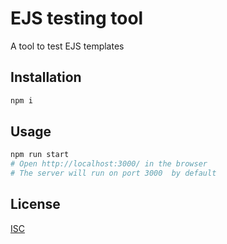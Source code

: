 # EJS testing tool

A tool to test EJS templates

## Installation

```bash
npm i
```

## Usage

```bash
npm run start
# Open http://localhost:3000/ in the browser
# The server will run on port 3000  by default

```

## License

[ISC](https://opensource.org/license/isc-license-txt/)
